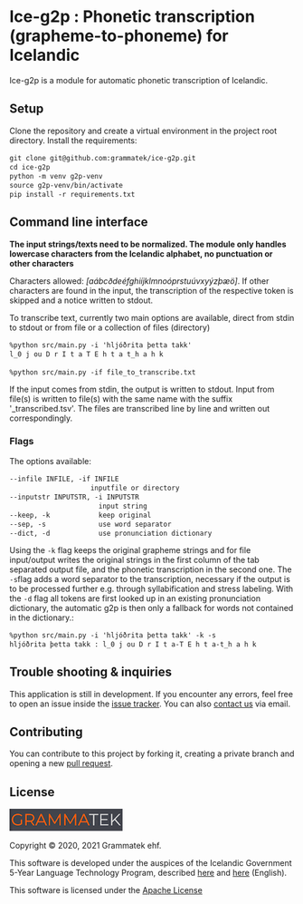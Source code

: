 # Ice-g2p : Phonetic transcription (grapheme-to-phoneme) for Icelandic

Ice-g2p is a module for automatic phonetic transcription of Icelandic.

## Setup

Clone the repository and create a virtual environment in the project root directory. Install the requirements:

    git clone git@github.com:grammatek/ice-g2p.git
	cd ice-g2p
	python -m venv g2p-venv
	source g2p-venv/bin/activate
	pip install -r requirements.txt



## Command line interface

**The input strings/texts need to be normalized. The module only handles lowercase characters from the Icelandic alphabet, no punctuation or other characters**

Characters allowed: _[aábcðdeéfghiíjklmnoóprstuúvxyýzþæö]_. If other characters are found in the input, the transcription of the respective token is skipped and a notice written to stdout.

To transcribe text, currently two main options are available, direct from stdin to stdout or from file or a collection of files (directory) 

    %python src/main.py -i 'hljóðrita þetta takk'
	l_0 j ou D r I t a T E h t a t_h a h k

	%python src/main.py -if file_to_transcribe.txt

If the input comes from stdin, the output is written to stdout. Input from file(s) is written to file(s) with the same name with the suffix '_transcribed.tsv'. The files are transcribed line by line and written out correspondingly. 

### Flags

The options available:

    --infile INFILE, -if INFILE
                        inputfile or directory
  	--inputstr INPUTSTR, -i INPUTSTR
                          input string
  	--keep, -k            keep original
  	--sep, -s             use word separator
	--dict, -d            use pronunciation dictionary

Using the `-k` flag keeps the original grapheme strings and for file input/output writes the original strings in the first column of the tab separated output file, and the phonetic transcription in the second one.
The `-s`flag adds a word separator to the transcription, necessary if the output is to be processed further e.g. through syllabification and stress labeling. With the `-d` flag all tokens are first looked up in an existing pronunciation dictionary, the automatic g2p is then only a fallback for words not contained in the dictionary.:

    %python src/main.py -i 'hljóðrita þetta takk' -k -s
	hljóðrita þetta takk : l_0 j ou D r I t a-T E h t a-t_h a h k


## Trouble shooting & inquiries

This application is still in development. If you encounter any errors, feel free to open an issue inside the
[issue tracker](https://github.com/grammatek/ice-g2p/issues). You can also [contact us](mailto:info@grammatek.com) via email.

## Contributing

You can contribute to this project by forking it, creating a private branch and opening a new [pull request](https://github.com/grammatek/ice-g2p/pulls).  

## License

[![Grammatek](grammatek-logo-small.png)](https://www.grammatek.com)

Copyright © 2020, 2021 Grammatek ehf.

This software is developed under the auspices of the Icelandic Government 5-Year Language Technology Program, described
[here](https://www.stjornarradid.is/lisalib/getfile.aspx?itemid=56f6368e-54f0-11e7-941a-005056bc530c) and
[here](https://clarin.is/media/uploads/mlt-en.pdf) (English).

This software is licensed under the [Apache License](LICENSE)
